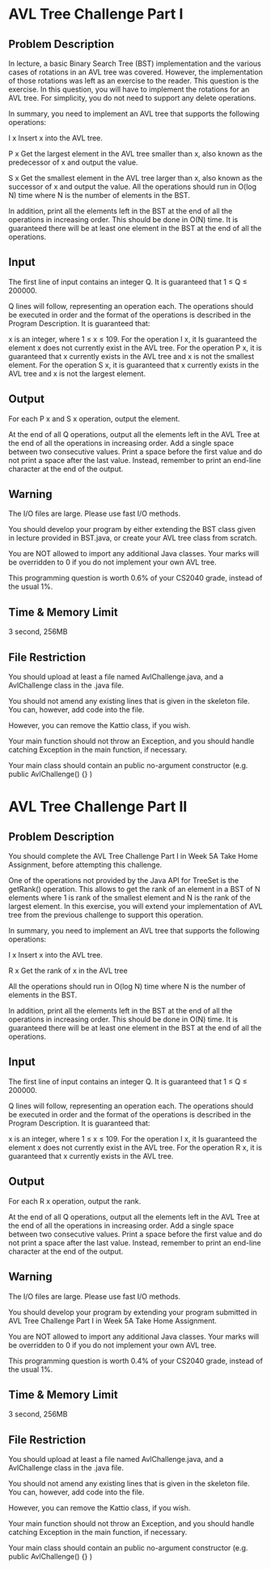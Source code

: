 # AVL Tree Challenge Part I

## Problem Description

In lecture, a basic Binary Search Tree (BST) implementation and the various cases of rotations in an AVL tree was covered. However, the implementation of those rotations was left as an exercise to the reader. This question is the exercise. In this question, you will have to implement the rotations for an AVL tree. For simplicity, you do not need to support any delete operations.

In summary, you need to implement an AVL tree that supports the following operations:

I x
Insert x into the AVL tree.

P x
Get the largest element in the AVL tree smaller than x, also known as the predecessor of x and output the value.

S x
Get the smallest element in the AVL tree larger than x, also known as the successor of x and output the value.
All the operations should run in O(log N) time where N is the number of elements in the BST.

In addition, print all the elements left in the BST at the end of all the operations in increasing order. This should be done in O(N) time. It is guaranteed there will be at least one element in the BST at the end of all the operations. 

## Input

The first line of input contains an integer Q. It is guaranteed that 1 ≤ Q ≤ 200000.

Q lines will follow, representing an operation each. The operations should be executed in order and the format of the operations is described in the Program Description. It is guaranteed that:

x is an integer, where 1 ≤ x ≤ 109.
For the operation I x, it Is guaranteed the element x does not currently exist in the AVL tree.
For the operation P x, it is guaranteed that x currently exists in the AVL tree and x is not the smallest element.
For the operation S x, it is guaranteed that x currently exists in the AVL tree and x is not the largest element.

## Output

For each P x and S x operation, output the element.

At the end of all Q operations, output all the elements left in the AVL Tree at the end of all the operations in increasing order. Add a single space between two consecutive values. Print a space before the first value and do not print a space after the last value. Instead, remember to print an end-line character at the end of the output.

## Warning

The I/O files are large. Please use fast I/O methods.

You should develop your program by either extending the BST class given in lecture provided in BST.java, or create your AVL tree class from scratch.

You are NOT allowed to import any additional Java classes. Your marks will be overridden to 0 if you do not implement your own AVL tree.

This programming question is worth 0.6% of your CS2040 grade, instead of the usual 1%.

## Time & Memory Limit

3 second, 256MB

## File Restriction

You should upload at least a file named AvlChallenge.java, and a AvlChallenge class in the .java file.

You should not amend any existing lines that is given in the skeleton file. You can, however, add code into the file.

However, you can remove the Kattio class, if you wish.

Your main function should not throw an Exception, and you should handle catching Exception in the main function, if necessary.

Your main class should contain an public no-argument constructor (e.g. public AvlChallenge() {} )

# AVL Tree Challenge Part II

## Problem Description

You should complete the AVL Tree Challenge Part I in Week 5A Take Home Assignment, before attempting this challenge.

One of the operations not provided by the Java API for TreeSet is the getRank() operation. This allows to get the rank of an element in a BST of N elements where 1 is rank of the smallest element and N is the rank of the largest element. In this exercise, you will extend your implementation of AVL tree from the previous challenge to support this operation.

In summary, you need to implement an AVL tree that supports the following operations:

I x
Insert x into the AVL tree.

R x
Get the rank of x in the AVL tree

All the operations should run in O(log N) time where N is the number of elements in the BST.

In addition, print all the elements left in the BST at the end of all the operations in increasing order. This should be done in O(N) time. It is guaranteed there will be at least one element in the BST at the end of all the operations. 

## Input

The first line of input contains an integer Q. It is guaranteed that 1 ≤ Q ≤ 200000.

Q lines will follow, representing an operation each. The operations should be executed in order and the format of the operations is described in the Program Description. It is guaranteed that:

x is an integer, where 1 ≤ x ≤ 109.
For the operation I x, it Is guaranteed the element x does not currently exist in the AVL tree.
For the operation R x, it is guaranteed that x currently exists in the AVL tree.

## Output

For each R x operation, output the rank.

At the end of all Q operations, output all the elements left in the AVL Tree at the end of all the operations in increasing order. Add a single space between two consecutive values. Print a space before the first value and do not print a space after the last value. Instead, remember to print an end-line character at the end of the output.

## Warning

The I/O files are large. Please use fast I/O methods.

You should develop your program by extending your program submitted in AVL Tree Challenge Part I in Week 5A Take Home Assignment.

You are NOT allowed to import any additional Java classes. Your marks will be overridden to 0 if you do not implement your own AVL tree.

This programming question is worth 0.4% of your CS2040 grade, instead of the usual 1%.

## Time & Memory Limit

3 second, 256MB

## File Restriction

You should upload at least a file named AvlChallenge.java, and a AvlChallenge class in the .java file.

You should not amend any existing lines that is given in the skeleton file. You can, however, add code into the file.

However, you can remove the Kattio class, if you wish.

Your main function should not throw an Exception, and you should handle catching Exception in the main function, if necessary.

Your main class should contain an public no-argument constructor (e.g. public AvlChallenge() {} )
